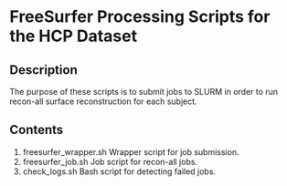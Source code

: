 # FreeSurfer Processing Scripts for the HCP Dataset

## Description
The purpose of these scripts is to submit jobs to SLURM in order to run recon-all surface reconstruction for each subject.

## Contents
1. freesurfer_wrapper.sh Wrapper script for job submission.
2. freesurfer_job.sh Job script for recon-all jobs.
3. check_logs.sh Bash script for detecting failed jobs.
